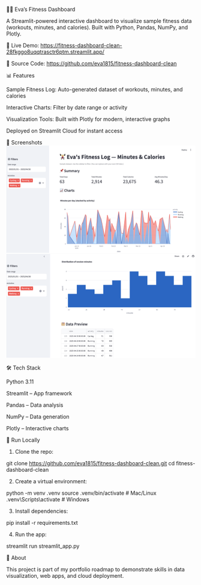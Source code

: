 🏋️‍♀️ Eva’s Fitness Dashboard

A Streamlit-powered interactive dashboard to visualize sample fitness data (workouts, minutes, and calories). Built with Python, Pandas, NumPy, and Plotly.

🔗 Live Demo: https://fitness-dashboard-clean-28fkggo8uqqtrasctr6ptm.streamlit.app/

📂 Source Code: https://github.com/eva1815/fitness-dashboard-clean

📊 Features

Sample Fitness Log: Auto-generated dataset of workouts, minutes, and calories

Interactive Charts: Filter by date range or activity

Visualization Tools: Built with Plotly for modern, interactive graphs

Deployed on Streamlit Cloud for instant access

📸 Screenshots
![alt text](Fitnessdata.png)
![alt text](Fitnessdata1.png)

🛠 Tech Stack

Python 3.11

Streamlit – App framework

Pandas – Data analysis

NumPy – Data generation

Plotly – Interactive charts

🚀 Run Locally

1. Clone the repo:

git clone https://github.com/eva1815/fitness-dashboard-clean.git
cd fitness-dashboard-clean

2. Create a virtual environment:

python -m venv .venv
source .venv/bin/activate   # Mac/Linux
.venv\Scripts\activate      # Windows

3. Install dependencies:

pip install -r requirements.txt

4. Run the app:

streamlit run streamlit_app.py

📌 About

This project is part of my portfolio roadmap to demonstrate skills in data visualization, web apps, and cloud deployment.
